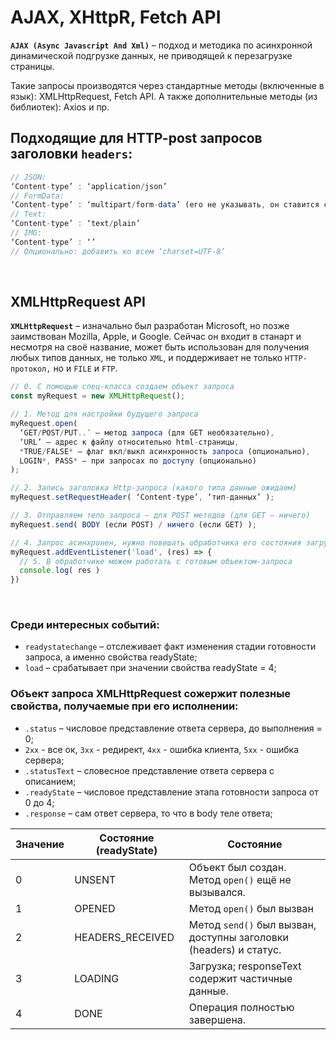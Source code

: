 # AJAX, XHttpR, Fetch API

__`AJAX (Async Javascript And Xml)`__ – подход и методика по асинхронной динамической подгрузке данных, не приводящей к перезагрузке страницы.

Такие запросы производятся через стандартные методы (включенные в язык): XMLHttpRequest, Fetch API. А также дополнительные методы (из библиотек): Axios и пр.

## Подходящие для HTTP-post запросов заголовки `headers`:
```javascript
// JSON:
‘Content-type’ : ‘application/json’
// FormData:
‘Content-type’ : ‘multipart/form-data’ (его не указывать, он ставится сам)
// Text:
‘Content-type’ : ‘text/plain’
// IMG:
‘Content-type’ : ‘’
// Опционально: добавить ко всем ‘charset=UTF-8’
```

<br>

## XMLHttpRequest API
__`XMLHttpRequest`__ – изначально был разработан Microsoft, но позже заимствован Mozilla, Apple, и Google. Сейчас он входит в станарт и несмотря на своё название, может быть использован для получения любых типов данных, не только `XML`, и поддерживает не только `HTTP-протокол,` но и `FILE` и `FTP`. 

```javascript
// 0. С помощью спец-класса создаем объект запроса
const myRequest = new XMLHttpRequest();

// 1. Метод для настройки будущего запроса
myRequest.open(
  ‘GET/POST/PUT..’ – метод запроса (для GET необязательно), 
  ‘URL’ – адрес к файлу относительно html-страницы,
  *TRUE/FALSE* – флаг вкл/выкл асинхронность запроса (опционально),
  LOGIN*, PASS* – при запросах по доступу (опционально)
);

// 2. Запись заголовка Http-запроса (какого типа данные ожидаем)
myRequest.setRequestHeader( ‘Content-type’, ‘тип-данных’ );

// 3. Отправляем тело запроса – для POST методов (для GET – ничего)
myRequest.send( BODY (если POST) / ничего (если GET) );

// 4. Запрос асинхронен, нужно повешать обработчика его состояния загрузки
myRequest.addEventListener('load', (res) => {
  // 5. В обработчике можем работать с готовым объектом-запроса
  console.log( res )
})
```

<br>

### Среди интересных событий:
* `readystatechange` – отслеживает факт изменения стадии готовности запроса, а именно свойства readyState;
* `load` – срабатывает при значении свойства readyState = 4;

### Объект запроса XMLHttpRequest сожержит полезные свойства, получаемые при его исполнении:
* `.status` – числовое представление ответа сервера, до выполнения = 0;
* `2хх` - все ок, `3хх` - редирект, `4хх` - ошибка клиента, `5хх` - ошибка сервера;
* `.statusText` – словесное представление ответа сервера с описанием;
* `.readyState` – числовое представление этапа готовности запроса от 0 до 4;
* `.response` – сам ответ сервера, то что в body теле ответа;

| Значение  | Состояние (readyState) | Состояние |
|-----------|------------------------|-----------|
| 0 | UNSENT | Объект был создан. Метод `open()` ещё не вызывался. |
| 1 | OPENED | Метод `open()` был вызван |
| 2 | HEADERS_RECEIVED | Метод `send()` был вызван, доступны заголовки (headers) и статус. |
| 3 | LOADING | Загрузка; responseText содержит частичные данные. |
| 4 | DONE | Операция полностью завершена. |
